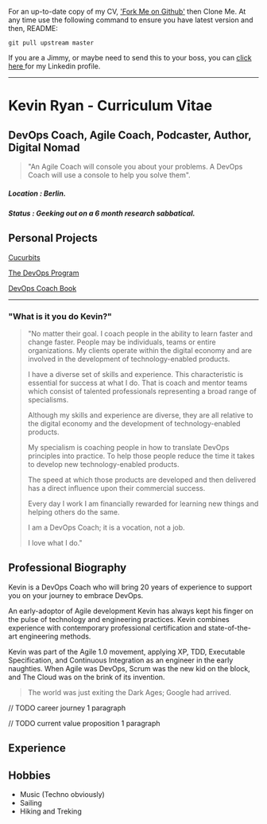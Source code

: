For an up-to-date copy of my CV, ['Fork Me on Github'](https://github.com/DevOpsKev/cv) then Clone Me. At any time use the following command to ensure you have latest version and then, README:
```shell
git pull upstream master
```

If you are a Jimmy, or maybe need to send this to your boss, you can [click here ](https://linkedin.com/in/devopskev) for my Linkedin profile.

***

# Kevin Ryan - Curriculum Vitae

## DevOps Coach, Agile Coach, Podcaster, Author, Digital Nomad

> "An Agile Coach will console you about your problems. A DevOps Coach will use a console to help you solve them".

##### Location : Berlin.
##### Status : Geeking out on a 6 month research sabbatical.

## Personal Projects
[Cucurbits](https://github.com/DevOpsKev/cucurbits)

[The DevOps Program](https://github.com/DevOpsKev/devops-program)

[DevOps Coach Book](https://github.com/DevOpsKev/devops-coach)

***

### "What is it you do Kevin?"

>"No matter their goal. I coach people in the ability to learn faster and change faster. People may be individuals, teams or entire organizations. My clients operate within the digital economy and are involved in the development of technology-enabled products. 
>
>I have a diverse set of skills and experience. This characteristic is essential for success at what I do. That is coach and mentor teams which consist of talented professionals representing a broad range of specialisms.
>
>Although my skills and experience are diverse, they are all relative to the digital economy and the development of technology-enabled products. 
>
>My specialism is coaching people in how to translate DevOps principles into practice. To help those people reduce the time it takes to develop new technology-enabled products.
>
>The speed at which those products are developed and then delivered has a direct influence upon their commercial success.
>
>Every day I work I am financially rewarded for learning new things and helping others do the same.
>
>I am a DevOps Coach; it is a vocation, not a job.
>
>I love what I do."

## Professional Biography
Kevin is a DevOps Coach who will bring 20 years of experience to support you on your journey to embrace DevOps.

An early-adoptor of Agile development Kevin has always kept his finger on the pulse of technology and engineering practices. Kevin combines experience with contemporary professional certification and state-of-the-art engineering methods.

Kevin was part of the Agile 1.0 movement, applying XP, TDD, Executable Specification, and Continuous Integration as an engineer in the early naughties. When Agile was DevOps, Scrum was the new kid on the block, and The Cloud was on the brink of its invention.

> The world was just exiting the Dark Ages; Google had arrived.

// TODO career journey 1 paragraph

// TODO current value proposition 1 paragraph

## Experience

## Hobbies
* Music (Techno obviously)
* Sailing
* Hiking and Treking
